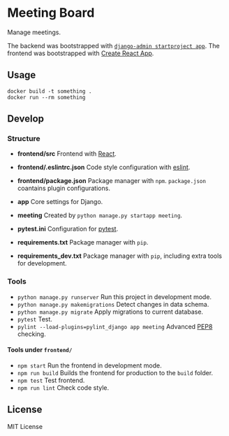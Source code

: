 # Meeting Board

Manage meetings.

The backend was bootstrapped with [`django-admin startproject app`](https://docs.djangoproject.com/en/2.2/ref/django-admin/).
The frontend was bootstrapped with [Create React App](https://github.com/facebook/create-react-app).

## Usage

    docker build -t something .
	docker run --rm something

## Develop

### Structure

* __frontend/src__ Frontend with [React](https://reactjs.org/tutorial/tutorial.html).
* __frontend/.eslintrc.json__ Code style configuration with [eslint](https://eslint.org/docs/user-guide/configuring).
* __frontend/package.json__ Package manager with `npm`. `package.json` coantains plugin configurations.

* __app__ Core settings for Django.
* __meeting__ Created by `python manage.py startapp meeting`.
* __pytest.ini__ Configuration for [pytest](https://docs.pytest.org/en/latest/).
* __requirements.txt__ Package manager with `pip`.
* __requirements_dev.txt__ Package manager with `pip`, including extra tools for development.

### Tools

* `python manage.py runserver` Run this project in development mode.
* `python manage.py makemigrations` Detect changes in data schema.
* `python manage.py migrate` Apply migrations to current database.
* `pytest` Test.
* `pylint --load-plugins=pylint_django app meeting` Advanced [PEP8](https://www.python.org/dev/peps/pep-0008/) checking.

#### Tools under `frontend/`

* `npm start` Run the frontend in development mode.
* `npm run build` Builds the frontend for production to the `build` folder.
* `npm test` Test frontend.
* `npm run lint` Check code style.

## License

MIT License
